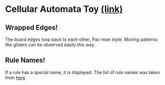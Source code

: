 # Cellular Automata Toy [(link)](http://samchristopherlee.com/cellular-automata-toy/)
## Wrapped Edges!
[](https://raw.githubusercontent.com/samclee/cellular-automata-toy/master/readme/wrapped-edges.gif)
The board edges loop back to each other, Pac-man style. Moving patterns like gliders can be observed easily this way.
## Rule Names!
[](https://raw.githubusercontent.com/samclee/cellular-automata-toy/master/readme/name-example.gif)
If a rule has a special name, it is displayed. The list of rule names was taken from [here](http://www.conwaylife.com/wiki/List_of_Life-like_cellular_automata)
